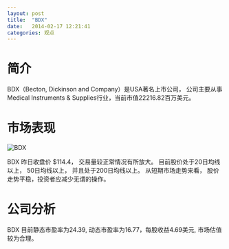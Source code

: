 ```yaml
---
layout: post
title:  "BDX"
date:   2014-02-17 12:21:41
categories: 观点
---
```


# 简介
BDX（Becton, Dickinson and Company）是USA著名上市公司，
公司主要从事Medical Instruments & Supplies行业，当前市值22216.82百万美元。

# 市场表现

![BDX](http://finviz.com/chart.ashx?t=BDX&ty=c&ta=1&p=d&s=l)

BDX 昨日收盘价 $114.4，
交易量较正常情况有所放大。
目前股价处于20日均线以上，
50日均线以上，
并且处于200日均线以上。
从短期市场走势来看，
股价走势平稳，投资者应减少无谓的操作。

# 公司分析
BDX 目前静态市盈率为24.39, 动态市盈率为16.77，每股收益4.69美元,
市场估值较为合理。

